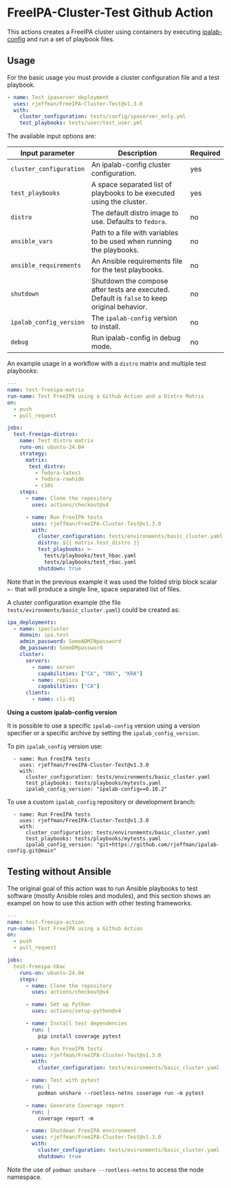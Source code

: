 FreeIPA-Cluster-Test Github Action
==================================

This actions creates a FreeIPA cluster using containers by executing [ipalab-config](https://pypi.org/project/ipalab-config) and run a set of playbook files.


Usage
-----

For the basic usage you must provide a cluster configuration file and a test playbook.

```yaml
- name: Test ipaserver deployment
  uses: rjeffman/FreeIPA-Cluster-Test@v1.3.0
  with:
    cluster_configuration: tests/config/ipaserver_only.yml
    test_playbooks: tests/user/test_user.yml
```

The available input options are:

| Input parameter          | Description                            | Required |
| ----------------------- | --------------------------------------- | -------- |
| `cluster_configuration` | An ipalab-config cluster configuration. | yes      |
| `test_playbooks` | A space separated list of playbooks to be executed using the cluster. | yes |
| `distro`         | The default distro image to use. Defaults to `fedora`. | no |
| `ansible_vars`   | Path to a file with variables to be used when running the playbooks. | no |
| `ansible_requirements` | An Ansible requirements file for the test playbooks. | no |
| `shutdown` | Shutdown the compose after tests are executed. Default is `false` to keep original behavior. | no |
| `ipalab_config_version` | The `ipalab-config` version to install. | no |
| `debug` | Run ipalab-config in debug mode. | no |

An example usage in a workflow with a `distro` matrix and multiple test playbooks:

```yaml
---
name: test-freeipa-matrix
run-name: Test FreeIPA using a Github Action and a Distro Matrix
on:
  - push
  - pull_request

jobs:
  test-freeipa-distros:
    name: Test distro matrix
    runs-on: ubuntu-24.04
    strategy:
      matrix:
       test_distro:
         - fedora-latest
         - fedora-rawhide
         - c10s
    steps:
      - name: Clone the repository
        uses: actions/checkout@v4

      - name: Run FreeIPA tests
        uses: rjeffman/FreeIPA-Cluster-Test@v1.3.0
        with:
          cluster_configuration: tests/environments/basic_cluster.yaml
          distro: ${{ matrix.test_distro }}
          test_playbooks: >-
            tests/playbooks/test_hbac.yaml
            tests/playbooks/test_rbac.yaml
          shutdown: true
```

Note that in the previous example it was used the folded strip block scalar `>-` that will produce a single line, space separated list of files.

A cluster configuration example (the file `tests/evironments/basic_cluster.yaml`) could be created as:

```yaml
ipa_deployments:
  - name: ipacluster
    domain: ipa.test
    admin_password: SomeADMINpassword
    dm_password: SomeDMpassword
    cluster:
      servers:
        - name: server
          capabilities: ["CA", "DNS", "KRA"]
        - name: replica
          capabilities: ["CA"]
      clients:
        - name: cli-01
```

**Using a custom ipalab-config version**

It is possible to use a specific `ipalab-config` version using a version specifier or a specific archive by setting the `ipalab_config_version`.

To pin `ipalab_config` version use:

```
  - name: Run FreeIPA tests
    uses: rjeffman/FreeIPA-Cluster-Test@v1.3.0
    with:
      cluster_configuration: tests/environments/basic_cluster.yaml
      test_playbooks: tests/playbooks/mytests.yaml
      ipalab_config_version: "ipalab-config==0.10.2"
```

To use a custom `ipalab_config` repository or development branch:

```
  - name: Run FreeIPA tests
    uses: rjeffman/FreeIPA-Cluster-Test@v1.3.0
    with:
      cluster_configuration: tests/environments/basic_cluster.yaml
      test_playbooks: tests/playbooks/mytests.yaml
      ipalab_config_version: "git+https://github.com/rjeffman/ipalab-config.git@main"
```

Testing without Ansible
-----------------------

The original goal of this action was to run Ansible playbooks to test software (mostly Ansible roles and modules), and this section shows an exampel on how to use this action with other testing frameworks.

```yaml
---
name: test-freeipa-action
run-name: Test FreeIPA using a Github Action
on:
  - push
  - pull_request

jobs:
  test-freeipa-hbac
    runs-on: ubuntu-24.04
    steps:
      - name: Clone the repository
        uses: actions/checkout@v4

      - name: Set up Python
        uses: actions/setup-python@v4

      - name: Install test dependencies
        run: |
          pip install coverage pytest

      - name: Run FreeIPA tests
        uses: rjeffman/FreeIPA-Cluster-Test@v1.3.0
        with:
          cluster_configuration: tests/evironments/basic_cluster.yaml

      - name: Test with pytest
        run: |
          podman unshare --rootless-netns coverage run -m pytest

      - name: Generate Coverage report
        run: |
          coverage report -m

      - name: Shutdown FreeIPA environment
        uses: rjeffman/FreeIPA-Cluster-Test@v1.3.0
        with:
          cluster_configuration: tests/evironments/basic_cluster.yaml
          shutdown: true
```

Note the use of `podman unshare --rootless-netns` to access the node namespace.
